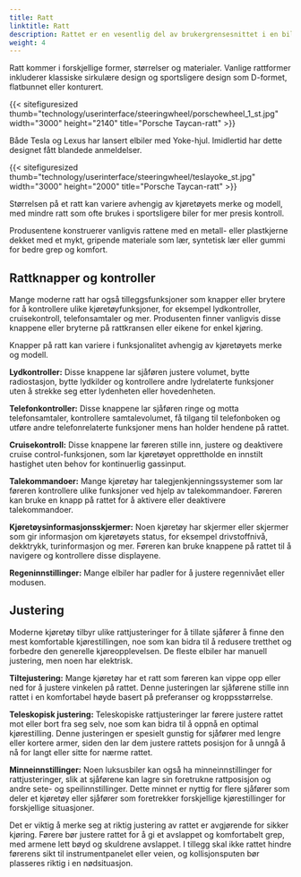 ```yaml
---
title: Ratt
linktitle: Ratt
description: Rattet er en vesentlig del av brukergrensesnittet i en bil. Den primære kontrollmekanismen lar føreren styre kjøretøyet og kontrollere bevegelsesretningen.
weight: 4
---
```

<!-- markdownlint-disable MD033 -->

Ratt kommer i forskjellige former, størrelser og materialer. Vanlige rattformer inkluderer klassiske sirkulære design og sportsligere design som D-formet, flatbunnet eller konturert.

{{< sitefiguresized thumb="technology/userinterface/steeringwheel/porschewheel_1_st.jpg" width="3000" height="2140" title="Porsche Taycan-ratt" >}}

Både Tesla og Lexus har lansert elbiler med Yoke-hjul. Imidlertid har dette designet fått blandede anmeldelser.

{{< sitefiguresized thumb="technology/userinterface/steeringwheel/teslayoke_st.jpg" width="3000" height="2000" title="Porsche Taycan-ratt" >}}

Størrelsen på et ratt kan variere avhengig av kjøretøyets merke og modell, med mindre ratt som ofte brukes i sportsligere biler for mer presis kontroll.

Produsentene konstruerer vanligvis rattene med en metall- eller plastkjerne dekket med et mykt, gripende materiale som lær, syntetisk lær eller gummi for bedre grep og komfort.

## Rattknapper og kontroller

Mange moderne ratt har også tilleggsfunksjoner som knapper eller brytere for å kontrollere ulike kjøretøyfunksjoner, for eksempel lydkontroller, cruisekontroll, telefonsamtaler og mer. Produsenten finner vanligvis disse knappene eller bryterne på rattkransen eller eikene for enkel kjøring.

Knapper på ratt kan variere i funksjonalitet avhengig av kjøretøyets merke og modell.

**Lydkontroller:** Disse knappene lar sjåføren justere volumet, bytte radiostasjon, bytte lydkilder og kontrollere andre lydrelaterte funksjoner uten å strekke seg etter lydenheten eller hovedenheten.

**Telefonkontroller:** Disse knappene lar sjåføren ringe og motta telefonsamtaler, kontrollere samtalevolumet, få tilgang til telefonboken og utføre andre telefonrelaterte funksjoner mens han holder hendene på rattet.

**Cruisekontroll:** Disse knappene lar føreren stille inn, justere og deaktivere cruise control-funksjonen, som lar kjøretøyet opprettholde en innstilt hastighet uten behov for kontinuerlig gassinput.

**Talekommandoer:** Mange kjøretøy har talegjenkjenningssystemer som lar føreren kontrollere ulike funksjoner ved hjelp av talekommandoer. Føreren kan bruke en knapp på rattet for å aktivere eller deaktivere talekommandoer.

**Kjøretøysinformasjonsskjermer:** Noen kjøretøy har skjermer eller skjermer som gir informasjon om kjøretøyets status, for eksempel drivstoffnivå, dekktrykk, turinformasjon og mer. Føreren kan bruke knappene på rattet til å navigere og kontrollere disse displayene.

**Regeninnstillinger:** Mange elbiler har padler for å justere regennivået eller modusen.

## Justering

Moderne kjøretøy tilbyr ulike rattjusteringer for å tillate sjåfører å finne den mest komfortable kjørestillingen, noe som kan bidra til å redusere tretthet og forbedre den generelle kjøreopplevelsen. De fleste elbiler har manuell justering, men noen har elektrisk.

**Tiltejustering:** Mange kjøretøy har et ratt som føreren kan vippe opp eller ned for å justere vinkelen på rattet. Denne justeringen lar sjåførene stille inn rattet i en komfortabel høyde basert på preferanser og kroppsstørrelse.

**Teleskopisk justering:** Teleskopiske rattjusteringer lar førere justere rattet mot eller bort fra seg selv, noe som kan bidra til å oppnå en optimal kjørestilling. Denne justeringen er spesielt gunstig for sjåfører med lengre eller kortere armer, siden den lar dem justere rattets posisjon for å unngå å nå for langt eller sitte for nærme rattet.

**Minneinnstillinger:** Noen luksusbiler kan også ha minneinnstillinger for rattjusteringer, slik at sjåførene kan lagre sin foretrukne rattposisjon og andre sete- og speilinnstillinger. Dette minnet er nyttig for flere sjåfører som deler et kjøretøy eller sjåfører som foretrekker forskjellige kjørestillinger for forskjellige situasjoner.

Det er viktig å merke seg at riktig justering av rattet er avgjørende for sikker kjøring. Førere bør justere rattet for å gi et avslappet og komfortabelt grep, med armene lett bøyd og skuldrene avslappet. I tillegg skal ikke rattet hindre førerens sikt til instrumentpanelet eller veien, og kollisjonsputen bør plasseres riktig i en nødsituasjon.
